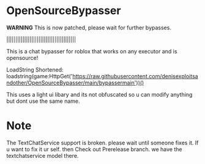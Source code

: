 # OpenSourceBypasser
**WARNING**
This is now patched, please wait for further bypasses.

|||||||||||||||||||||||||||||||||||||||

This is a chat bypasser for roblox that works on any executor and is opensource!

LoadString Shortened: loadstring(game:HttpGet('https://raw.githubusercontent.com/denisexploitsandother/OpenSourceBypasser/main/bypassermain'))()

This uses a light ui libary and its not obfuscated so u can modify anything 
but dont use the same name.

# Note
The TextChatService support is broken. please wait until someone fixes it.
If u want to fix it ur self. then Check out Prerelease branch. we have the textchatservice model there.
